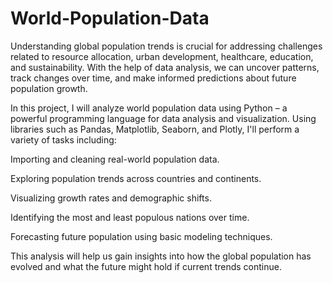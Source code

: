 # World-Population-Data
Understanding global population trends is crucial for addressing challenges related to resource allocation, urban development, healthcare, education, and sustainability. With the help of data analysis, we can uncover patterns, track changes over time, and make informed predictions about future population growth.

In this project, I will analyze world population data using Python – a powerful programming language for data analysis and visualization. Using libraries such as Pandas, Matplotlib, Seaborn, and Plotly, I'll perform a variety of tasks including:

Importing and cleaning real-world population data.

Exploring population trends across countries and continents.

Visualizing growth rates and demographic shifts.

Identifying the most and least populous nations over time.

Forecasting future population using basic modeling techniques.

This analysis will help us gain insights into how the global population has evolved and what the future might hold if current trends continue.

